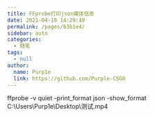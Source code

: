 ```yaml
---
title: FFprobe打印json媒体信息
date: 2021-04-19 14:29:49
permalink: /pages/b3b1e4/
sidebar: auto
categories: 
  - 随笔
tags: 
  - null
author: 
  name: Purp1e
  link: https://github.com/Purple-CSGO
---
```

ffprobe -v quiet  -print_format json -show_format C:\Users\Purp1e\Desktop\测试.mp4